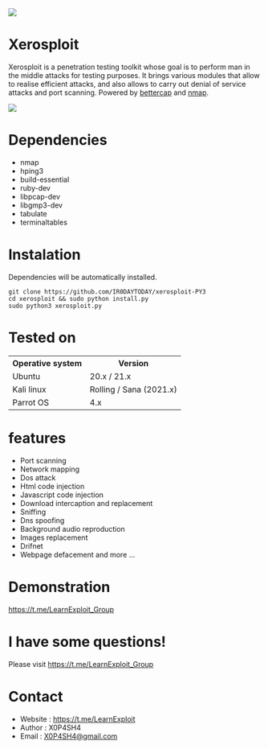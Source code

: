 
<IMG SRC="https://i.imgur.com/B6bnxRJ.png">


Xerosploit
=
Xerosploit is a penetration testing toolkit whose goal is to perform man in the middle attacks for testing purposes. It brings various modules that allow to realise efficient attacks, and also allows to carry out denial of service attacks and port scanning.
Powered by <a href="https://www.bettercap.org"> bettercap</a> and <a href="https://www.bettercap.org"> nmap</a>.

<IMG SRC="https://i.imgur.com/ac84pqE.jpg">

Dependencies
=

- nmap 
- hping3 
- build-essential 
- ruby-dev 
- libpcap-dev 
- libgmp3-dev
- tabulate 
- terminaltables




Instalation
=
Dependencies will be automatically installed.

    git clone https://github.com/IR0DAYTODAY/xerosploit-PY3
    cd xerosploit && sudo python install.py
    sudo python3 xerosploit.py


Tested on
=

<table>
    <tr>
        <th>Operative system</th>
        <th> Version </th>
    </tr>
    <tr>
        <td>Ubuntu</td>
        <td> 20.x  / 21.x </td>
    </tr>
    <tr>
        <td>Kali linux</td>
        <td> Rolling / Sana (2021.x) </td>
    </tr>
    <tr>
        <td>Parrot OS</td>
        <td>4.x </td>
    </tr>
</table>



features 
=
- Port scanning
- Network mapping
- Dos attack
- Html code injection
- Javascript code injection
- Download intercaption and replacement
- Sniffing
- Dns spoofing
- Background audio reproduction
- Images replacement
- Drifnet
- Webpage defacement and more ...

Demonstration
=
https://t.me/LearnExploit_Group

I have some questions!
=
Please visit https://t.me/LearnExploit_Group

Contact
=
- Website : https://t.me/LearnExploit
- Author : X0P4SH4
- Email : X0P4SH4@gmail.com
